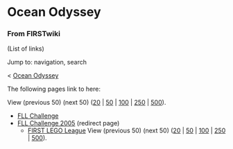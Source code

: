 # Ocean Odyssey

### From FIRSTwiki

(List of links)

Jump to: navigation, search

&lt; [Ocean Odyssey](/index.php?title=Ocean_Odyssey&redirect=no "Ocean
Odyssey" )  

The following pages link to here:

View (previous 50) (next 50)
([20](/index.php?title=Special:Whatlinkshere/Ocean_Odyssey&limit=20&from=0
"Special:Whatlinkshere/Ocean Odyssey" ) |
[50](/index.php?title=Special:Whatlinkshere/Ocean_Odyssey&limit=50&from=0
"Special:Whatlinkshere/Ocean Odyssey" ) |
[100](/index.php?title=Special:Whatlinkshere/Ocean_Odyssey&limit=100&from=0
"Special:Whatlinkshere/Ocean Odyssey" ) |
[250](/index.php?title=Special:Whatlinkshere/Ocean_Odyssey&limit=250&from=0
"Special:Whatlinkshere/Ocean Odyssey" ) |
[500](/index.php?title=Special:Whatlinkshere/Ocean_Odyssey&limit=500&from=0
"Special:Whatlinkshere/Ocean Odyssey" )).

  * [FLL Challenge](/index.php/FLL_Challenge "FLL Challenge" )
  * [FLL Challenge 2005](/index.php?title=FLL_Challenge_2005&redirect=no "FLL Challenge 2005" ) (redirect page) 
    * [FIRST LEGO League](/index.php/FIRST_LEGO_League "FIRST LEGO League" )
View (previous 50) (next 50)
([20](/index.php?title=Special:Whatlinkshere/Ocean_Odyssey&limit=20&from=0
"Special:Whatlinkshere/Ocean Odyssey" ) |
[50](/index.php?title=Special:Whatlinkshere/Ocean_Odyssey&limit=50&from=0
"Special:Whatlinkshere/Ocean Odyssey" ) |
[100](/index.php?title=Special:Whatlinkshere/Ocean_Odyssey&limit=100&from=0
"Special:Whatlinkshere/Ocean Odyssey" ) |
[250](/index.php?title=Special:Whatlinkshere/Ocean_Odyssey&limit=250&from=0
"Special:Whatlinkshere/Ocean Odyssey" ) |
[500](/index.php?title=Special:Whatlinkshere/Ocean_Odyssey&limit=500&from=0
"Special:Whatlinkshere/Ocean Odyssey" )).

